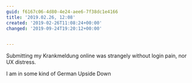 ```yaml
---
guid: f6167c06-4d80-4e24-aee6-7f38dc1e4166
title: '2019.02.26, 12:08'
created: '2019-02-26T11:08:24+00:00'
changed: '2019-09-24T19:20:12+00:00'


---
```


Submitting my Krank­mel­dung online was strangely without login pain, nor UX distress.

I am in some kind of German Upside Down
